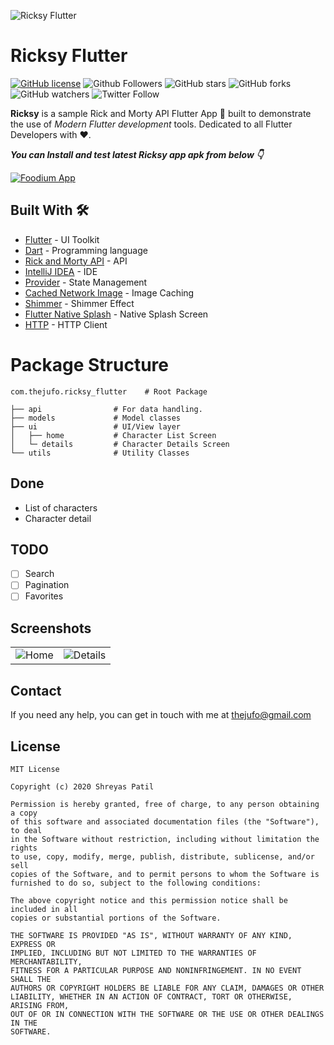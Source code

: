 ![Ricksy Flutter](https://i.imgur.com/X3ECxgr.png)

# Ricksy Flutter

[![GitHub license](https://img.shields.io/badge/License-MIT-blue.svg)]()
![Github Followers](https://img.shields.io/github/followers/thejufo?label=Follow&style=social)
![GitHub stars](https://img.shields.io/github/stars/thejufo/Ricksy-Flutter?style=social)
![GitHub forks](https://img.shields.io/github/forks/thejufo/Ricksy-Flutter?style=social)
![GitHub watchers](https://img.shields.io/github/watchers/thejufo/Ricksy-Flutter?style=social)
![Twitter Follow](https://img.shields.io/twitter/follow/thejufo?label=Follow&style=social)

**Ricksy** is a sample Rick and Morty API Flutter App 📱 built to demonstrate the use of *Modern Flutter development* tools. Dedicated to all Flutter Developers with ❤️.

***You can Install and test latest Ricksy app apk from below 👇***


[![Foodium App](https://img.shields.io/badge/Ricksy-Flutter-red.svg?style=for-the-badge&logo=flutter)](https://github.com/thejufo/Ricksy-Flutter/releases/)


## Built With 🛠
- [Flutter](https://flutter.dev/) - UI Toolkit
- [Dart](https://dart.dev/) - Programming language
- [Rick and Morty API](https://rickandmortyapi.com/) - API
- [IntelliJ IDEA](https://www.jetbrains.com/idea/) - IDE
- [Provider](https://pub.dev/packages/provider) - State Management
- [Cached Network Image](https://pub.dev/packages/cached_network_image) - Image Caching
- [Shimmer](https://pub.dev/packages/shimmer) - Shimmer Effect
- [Flutter Native Splash](https://pub.dev/packages/flutter_native_splash) - Native Splash Screen
- [HTTP](https://pub.dev/packages/http) - HTTP Client

# Package Structure

    com.thejufo.ricksy_flutter    # Root Package

    ├── api                # For data handling.
    ├── models             # Model classes
    ├── ui                 # UI/View layer
    │   ├── home           # Character List Screen 
    │   └─ details         # Character Details Screen
    └── utils              # Utility Classes

## Done
- List of characters
- Character detail

## TODO
- [ ] Search
- [ ] Pagination
- [ ] Favorites

## Screenshots

|  |  |
| ------ |-------------|
| ![Home](https://i.imgur.com/PzC5ZLa.png) | ![Details](https://i.imgur.com/OQ2F5P7.png) |

## Contact
If you need any help, you can get in touch with me at [thejufo@gmail.com](thejufo@gmail.com)

## License

```
MIT License

Copyright (c) 2020 Shreyas Patil

Permission is hereby granted, free of charge, to any person obtaining a copy
of this software and associated documentation files (the "Software"), to deal
in the Software without restriction, including without limitation the rights
to use, copy, modify, merge, publish, distribute, sublicense, and/or sell
copies of the Software, and to permit persons to whom the Software is
furnished to do so, subject to the following conditions:

The above copyright notice and this permission notice shall be included in all
copies or substantial portions of the Software.

THE SOFTWARE IS PROVIDED "AS IS", WITHOUT WARRANTY OF ANY KIND, EXPRESS OR
IMPLIED, INCLUDING BUT NOT LIMITED TO THE WARRANTIES OF MERCHANTABILITY,
FITNESS FOR A PARTICULAR PURPOSE AND NONINFRINGEMENT. IN NO EVENT SHALL THE
AUTHORS OR COPYRIGHT HOLDERS BE LIABLE FOR ANY CLAIM, DAMAGES OR OTHER
LIABILITY, WHETHER IN AN ACTION OF CONTRACT, TORT OR OTHERWISE, ARISING FROM,
OUT OF OR IN CONNECTION WITH THE SOFTWARE OR THE USE OR OTHER DEALINGS IN THE
SOFTWARE.
```